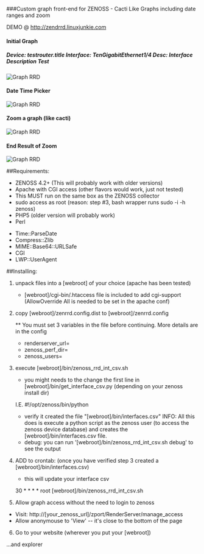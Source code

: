 ###Custom graph front-end for ZENOSS - Cacti Like Graphs including date ranges and zoom

DEMO @ http://zendrrd.linuxjunkie.com

#### Initial Graph
##### Device: testrouter.title   Interface: TenGigabitEthernet1/4   Desc: Interface Description Test
![Graph RRD](https://raw.github.com/ljunkie/zenrrd/master/screenshots/zenrrd_graph1.png)

#### Date Time Picker
![Graph RRD](https://raw.github.com/ljunkie/zenrrd/master/screenshots/zenrrd_graph_datetimepicker.png)

#### Zoom a graph (like cacti)
![Graph RRD](https://raw.github.com/ljunkie/zenrrd/master/screenshots/zenrrd_graph_zoom1.png)

#### End Result of Zoom
![Graph RRD](https://raw.github.com/ljunkie/zenrrd/master/screenshots/zenrrd_graph_zoom2.png)


##Requirements:

 * ZENOSS 4.2+ (This will probably work with older versions)
 * Apache with CGI access (other flavors would work, just not tested)
 * This MUST run on the same box as the ZENOSS collector
 * sudo access as root (reason: step #3, bash wrapper runs sudo -i -h zenoss) 
 * PHP5 (older version will probably work)
 * Perl
  - Time::ParseDate
  - Compress::Zlib
  - MIME::Base64::URLSafe
  - CGI
  - LWP::UserAgent

##Installing: 

1) unpack files into a [webroot] of your choice (apache has been tested)
   * [webroot]/cgi-bin/.htaccess file is included to add cgi-support 
     (AllowOverride All is needed to be set in the apache conf)

2) copy [webroot]/zenrrd.config.dist to [webroot]/zenrrd.config
   
   ** You must set 3 variables in the file before continuing. More details are in the config
   -   renderserver_url=
   -   zenoss_perf_dir=
   -   zenoss_users=
   
3) execute [webroot]/bin/zenoss_rrd_int_csv.sh
   - you might needs to the change the first line in [webroot]/bin/get_interface_csv.py  (depending on your zenoss install dir)
  
   I.E. #!/opt/zenoss/bin/python  

   - verify it created the file "[webroot]/bin/interfaces.csv"
      INFO: All this does is execute a python script as the zenoss user (to access the zenoss device database)
            and creates the [webroot]/bin/interfaces.csv file.
  
   * debug: you can run '[webroot]/bin/zenoss_rrd_int_csv.sh debug'  to see the output

4) ADD to crontab: (once you have verified step 3 created a [webroot]/bin/interfaces.csv)
    * this will update your interface csv
    
    30 * * * * root [webroot]/bin/zenoss_rrd_int_csv.sh

5) Allow graph access without the need to login to zenoss 

 * Visit: http://[your_zenoss_url]/zport/RenderServer/manage_access
 * Allow anonymouse to 'View' -- it's close to the bottom of the page

6) Go to your website (wherever you put your [webroot])

 ...and explorer

 
